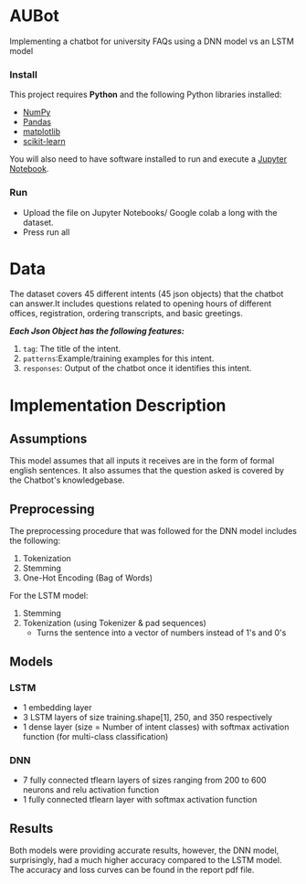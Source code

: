 # AUBot
Implementing a chatbot for university FAQs using a DNN model vs an LSTM model

### Install

This project requires **Python** and the following Python libraries installed:

- [NumPy](http://www.numpy.org/)
- [Pandas](http://pandas.pydata.org/)
- [matplotlib](http://matplotlib.org/)
- [scikit-learn](http://scikit-learn.org/stable/)

You will also need to have software installed to run and execute a [Jupyter Notebook](http://jupyter.org/install.html).

### Run
- Upload the file on Jupyter Notebooks/ Google colab a long with the dataset.
- Press run all

# Data
The dataset covers 45 different intents (45 json objects) that the chatbot can answer.It includes questions related to opening hours of different offices, registration, ordering transcripts, and basic greetings.

_**Each Json Object has the following features:**_
1.  `tag`: The title of the intent.
2. `patterns`:Example/training examples for this intent.
3. `responses`: Output of the chatbot once it identifies this intent.


# Implementation Description

## Assumptions
This model assumes that all inputs it receives are in the form of formal english sentences. It also assumes that the question asked is covered by the Chatbot's knowledgebase.

## Preprocessing
The preprocessing procedure that was followed for the DNN model includes the following:
  1. Tokenization
  2. Stemming
  3. One-Hot Encoding (Bag of Words)

For the LSTM model:
  1. Stemming
  2. Tokenization (using Tokenizer \& pad sequences)
       - Turns the sentence into a vector of numbers instead of 1's and 0's
  
## Models
### LSTM
  - 1 embedding layer
  - 3 LSTM layers of size training.shape[1], 250, and 350 respectively
  - 1 dense layer (size = Number of intent classes) with softmax activation function (for multi-class classification) 
   
### DNN
  - 7 fully connected tflearn layers of sizes ranging from 200 to 600 neurons and relu activation function
  - 1 fully connected tflearn layer with softmax activation function
  
  
## Results
Both models were providing accurate results, however, the DNN model, surprisingly, had a much higher accuracy compared to the LSTM model. The accuracy and loss curves can be found in the report pdf file.
